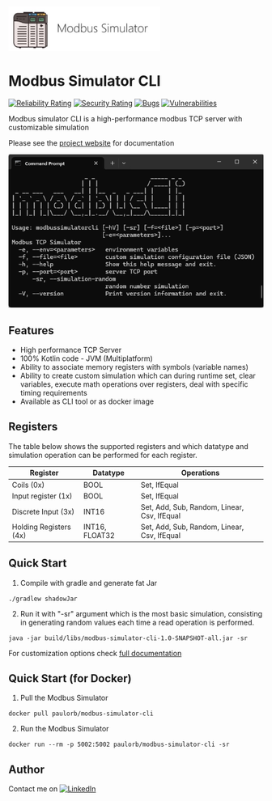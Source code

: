 <picture>
  <img src="docs/media/plclogo.jpg" width="300">
</picture>

# Modbus Simulator CLI

[![Reliability Rating](https://sonarcloud.io/api/project_badges/measure?project=paulorb_modbus-simulator-cli&metric=reliability_rating)](https://sonarcloud.io/summary/new_code?id=paulorb_modbus-simulator-cli)
[![Security Rating](https://sonarcloud.io/api/project_badges/measure?project=paulorb_modbus-simulator-cli&metric=security_rating)](https://sonarcloud.io/summary/new_code?id=paulorb_modbus-simulator-cli)
[![Bugs](https://sonarcloud.io/api/project_badges/measure?project=paulorb_modbus-simulator-cli&metric=bugs)](https://sonarcloud.io/summary/new_code?id=paulorb_modbus-simulator-cli)
[![Vulnerabilities](https://sonarcloud.io/api/project_badges/measure?project=paulorb_modbus-simulator-cli&metric=vulnerabilities)](https://sonarcloud.io/summary/new_code?id=paulorb_modbus-simulator-cli)

Modbus simulator CLI is a high-performance modbus TCP server with customizable simulation

Please see the [project website](https://paulorb.github.io/modbus-simulator-cli/) for documentation

![Screenshot](https://raw.githubusercontent.com//paulorb/modbus-simulator-cli/master/docs/media/screenshot.png)

## Features
* High performance TCP Server
* 100% Kotlin code - JVM (Multiplatform)
* Ability to associate memory registers with symbols (variable names)
* Ability to create custom simulation which can during runtime set, clear variables, execute math operations over registers, deal with specific timing requirements
* Available as CLI tool or as docker image

## Registers
The table below shows the supported registers and which datatype
and simulation operation can be performed for each register.

| Register               | Datatype       | Operations                                  |
|------------------------|----------------|---------------------------------------------|
| Coils (0x)             | BOOL           | Set, IfEqual                                |
| Input register (1x)    | BOOL           | Set, IfEqual                                |
| Discrete Input (3x)    | INT16          | Set, Add, Sub, Random, Linear, Csv, IfEqual |
| Holding Registers (4x) | INT16, FLOAT32 | Set, Add, Sub, Random, Linear, Csv, IfEqual |

## Quick Start
1. Compile with gradle and generate fat Jar

```shell
./gradlew shadowJar
```
 2. Run it with "-sr" argument which is the most basic simulation, consisting in generating random values each time a read operation is performed.

```shell
java -jar build/libs/modbus-simulator-cli-1.0-SNAPSHOT-all.jar -sr
```
For customization options check [full documentation](https://paulorb.github.io/modbus-simulator-cli/)

## Quick Start (for Docker)

1. Pull the Modbus Simulator

```
docker pull paulorb/modbus-simulator-cli
```

2. Run the Modbus Simulator

```
docker run --rm -p 5002:5002 paulorb/modbus-simulator-cli -sr
```

## Author
Contact me on [![LinkedIn](https://img.shields.io/badge/-LinkedIn-0A66C2?logo=linkedin&style=flat-square)](https://www.linkedin.com/in/paulo-roberto-balbino/)